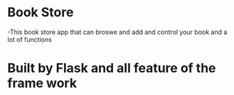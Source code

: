 # Book Store
-This book store app that can broswe and add and control your book and a lot of functions
# Built by Flask and all feature of the frame work
